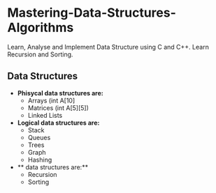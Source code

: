 # Mastering-Data-Structures-Algorithms
Learn, Analyse and Implement Data Structure using C and C++. Learn Recursion and Sorting.  
## Data Structures
- **Phisycal data structures are:**
  - Arrays (int A\[10\]
  - Matrices (int A\[5\]\[5\])
  - Linked Lists
- **Logical data structures are:**
  - Stack
  - Queues
  - Trees
  - Graph
  - Hashing
- ** data structures are:**
  - Recursion
  - Sorting
